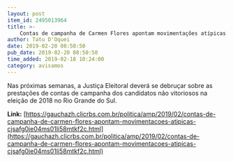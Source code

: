 ```yaml
---
layout: post
item_id: 2495013964
title: >-
    Contas de campanha de Carmen Flores apontam movimentações atípicas
author: Tatu D'Oquei
date: 2019-02-20 08:50:50
pub_date: 2019-02-20 08:50:50
time_added: 2019-02-18 10:24:00
category: avisamos
---
```


Nas próximas semanas, a Justiça Eleitoral deverá se debruçar sobre as prestações de contas de campanha dos candidatos não vitoriosos na eleição de 2018 no Rio Grande do Sul.

**Link:** [https://gauchazh.clicrbs.com.br/politica/amp/2019/02/contas-de-campanha-de-carmen-flores-apontam-movimentacoes-atipicas-cjsafg0je04ms01li58mtkf2c.html](https://gauchazh.clicrbs.com.br/politica/amp/2019/02/contas-de-campanha-de-carmen-flores-apontam-movimentacoes-atipicas-cjsafg0je04ms01li58mtkf2c.html)

